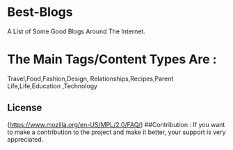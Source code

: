 # Best-Blogs
A List of Some Good Blogs Around The Internet. 
# The Main Tags/Content Types Are : 
Travel,Food,Fashion,Design, Relationships,Recipes,Parent Life,Life,Education ,Technology 
## License
(https://www.mozilla.org/en-US/MPL/2.0/FAQ/)
##Contribution :
If you want to make a contribution to the project and make it better, 
your support is very appreciated.
